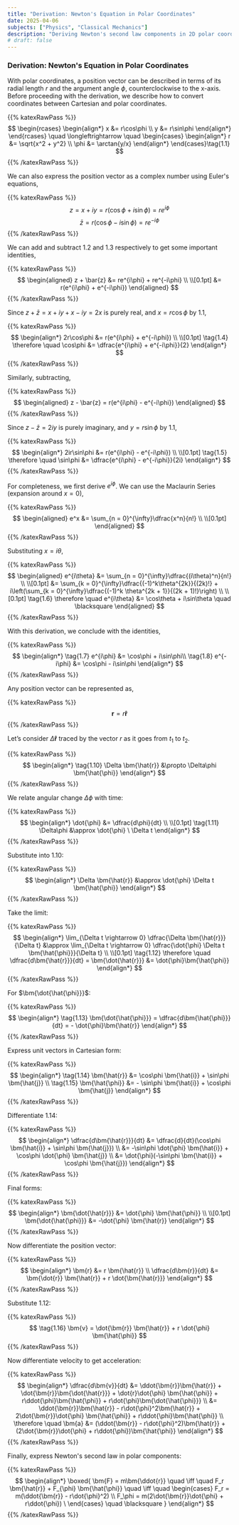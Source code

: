 ```yaml
---
title: "Derivation: Newton's Equation in Polar Coordinates"
date: 2025-04-06
subjects: ["Physics", "Classical Mechanics"]
description: "Deriving Newton's second law components in 2D polar coordinates using geometric and algebraic methods."
# draft: false
---
```


### Derivation: Newton's Equation in Polar Coordinates

With polar coordinates, a position vector can be described in terms of its radial length $r$ and the argument angle $\phi$, counterclockwise to the x-axis. Before proceeding with the derivation, we describe how to convert coordinates between Cartesian and polar coordinates.

{{% katexRawPass %}}
$$
\begin{rcases} 
	\begin{align*}	
		x &= r\cos\phi \\
		y &= r\sin\phi 
	\end{align*}
\end{rcases}
\quad \longleftrightarrow \quad
\begin{cases}
	\begin{align*}	
		r &= \sqrt{x^2 + y^2} \\
		\phi &= \arctan{y/x} 
	\end{align*}
\end{cases}\tag{1.1}
$$
{{% /katexRawPass %}}

We can also express the position vector as a complex number using Euler's equations,

{{% katexRawPass %}}
$$z = x + iy = r(\cos\phi + i\sin\phi) = re^{i\phi} \tag{1.2}$$
$$\bar{z} = r(\cos\phi - i\sin\phi) = re^{-i\phi} \tag{1.3}$$
{{% /katexRawPass %}}

We can add and subtract $1.2$ and $1.3$ respectively to get some important identities,

{{% katexRawPass %}}
$$
\begin{aligned}
z + \bar{z} &= re^{i\phi} + re^{-i\phi} \\ \\[0.1pt]
&= r(e^{i\phi} + e^{-i\phi})
\end{aligned}
$$
{{% /katexRawPass %}}

Since $z + \bar{z} = x + iy + x - iy = 2x$ is purely real, and $x = r\cos\phi$ by $1.1$,

{{% katexRawPass %}}
$$
\begin{align*}
2r\cos\phi &= r(e^{i\phi} + e^{-i\phi}) \\ \\[0.1pt]
\tag{1.4} \therefore \quad \cos\phi &= \dfrac{e^{i\phi} + e^{-i\phi}}{2} 
\end{align*}
$$
{{% /katexRawPass %}}

Similarly, subtracting,

{{% katexRawPass %}}
$$
\begin{aligned}
z - \bar{z} = r(e^{i\phi} - e^{-i\phi})
\end{aligned}
$$
{{% /katexRawPass %}}

Since $z - \bar{z} = 2iy$ is purely imaginary, and $y = r\sin\phi$ by $1.1$,

{{% katexRawPass %}}
$$
\begin{align*}
2ir\sin\phi &= r(e^{i\phi} - e^{-i\phi}) \\ \\[0.1pt]
\tag{1.5} \therefore \quad \sin\phi &= \dfrac{e^{i\phi} - e^{-i\phi}}{2i} 
\end{align*}
$$
{{% /katexRawPass %}}

For completeness, we first derive $e^{i\phi}$. We can use the Maclaurin Series (expansion around $x = 0$),

{{% katexRawPass %}}
$$
\begin{aligned}
e^x &= \sum_{n = 0}^{\infty}\dfrac{x^n}{n!} \\ \\[0.1pt] 
\end{aligned}
$$
{{% /katexRawPass %}}

Substituting $x = i\theta$,

{{% katexRawPass %}}
$$
\begin{aligned}
e^{i\theta} &= \sum_{n = 0}^{\infty}\dfrac{(i\theta)^n}{n!} \\ \\[0.1pt]
&= \sum_{k = 0}^{\infty}\dfrac{(-1)^k\theta^{2k}}{(2k)!} + i\left(\sum_{k = 0}^{\infty}\dfrac{(-1)^k \theta^{2k + 1}}{(2k + 1)!}\right) \\ \\[0.1pt]
\tag{1.6} \therefore \quad e^{i\theta} &= \cos\theta + i\sin\theta \quad \blacksquare
\end{aligned}
$$
{{% /katexRawPass %}}

With this derivation, we conclude with the identities,

{{% katexRawPass %}}
$$
\begin{align*}
\tag{1.7} e^{i\phi} &= \cos\phi + i\sin\phi\\
\tag{1.8} e^{-i\phi} &= \cos\phi - i\sin\phi
\end{align*}
$$
{{% /katexRawPass %}}

Any position vector can be represented as,

{{% katexRawPass %}}
$$\bm{r} = r \bm{\hat{r}} \tag{1.9}$$
{{% /katexRawPass %}}

Let’s consider $\Delta \bm{\hat{r}}$ traced by the vector $r$ as it goes from $t_1$ to $t_2$.

{{% katexRawPass %}}
$$
\begin{align*}
\tag{1.10} \Delta \bm{\hat{r}} &\propto \Delta\phi \bm{\hat{\phi}}
\end{align*}
$$
{{% /katexRawPass %}}

We relate angular change $\Delta \phi$ with time:

{{% katexRawPass %}}
$$
\begin{align*}
\dot{\phi} &= \dfrac{d\phi}{dt} \\ \\[0.1pt]
\tag{1.11} \Delta\phi &\approx \dot{\phi} \ \Delta t
\end{align*}
$$
{{% /katexRawPass %}}

Substitute into $1.10$:

{{% katexRawPass %}}
$$
\begin{align*}
\Delta \bm{\hat{r}} &\approx \dot{\phi} \Delta t \bm{\hat{\phi}}
\end{align*}
$$
{{% /katexRawPass %}}

Take the limit:

{{% katexRawPass %}}
$$
\begin{align*}
\lim_{\Delta t \rightarrow 0} \dfrac{\Delta \bm{\hat{r}}}{\Delta t} &\approx \lim_{\Delta t \rightarrow 0} \dfrac{\dot{\phi} \Delta t \bm{\hat{\phi}}}{\Delta t} \\ \\[0.1pt]
\tag{1.12} \therefore \quad \dfrac{d\bm{\hat{r}}}{dt} = \bm{\dot{\hat{r}}} &= \dot{\phi}\bm{\hat{\phi}}
\end{align*}
$$
{{% /katexRawPass %}}

For $\bm{\dot{\hat{\phi}}}$:

{{% katexRawPass %}}
$$
\begin{align*}
\tag{1.13} \bm{\dot{\hat{\phi}}} = \dfrac{d\bm{\hat{\phi}}}{dt} = - \dot{\phi}\bm{\hat{r}}
\end{align*}
$$
{{% /katexRawPass %}}

Express unit vectors in Cartesian form:

{{% katexRawPass %}}
$$
\begin{align*}
\tag{1.14} \bm{\hat{r}} &= \cos\phi \bm{\hat{i}} + \sin\phi \bm{\hat{j}} \\
\tag{1.15} \bm{\hat{\phi}} &= - \sin\phi \bm{\hat{i}} + \cos\phi \bm{\hat{j}}
\end{align*}
$$
{{% /katexRawPass %}}

Differentiate $1.14$:

{{% katexRawPass %}}
$$
\begin{align*}
\dfrac{d\bm{\hat{r}}}{dt} &= \dfrac{d}{dt}(\cos\phi \bm{\hat{i}} + \sin\phi \bm{\hat{j}}) \\
&= -\sin\phi \dot{\phi} \bm{\hat{i}} + \cos\phi \dot{\phi} \bm{\hat{j}} \\
&= \dot{\phi}(-\sin\phi \bm{\hat{i}} + \cos\phi \bm{\hat{j}})
\end{align*}
$$
{{% /katexRawPass %}}

Final forms:

{{% katexRawPass %}}
$$
\begin{align*}
\bm{\dot{\hat{r}}} &= \dot{\phi} \bm{\hat{\phi}} \\ \\[0.1pt]
\bm{\dot{\hat{\phi}}} &= -\dot{\phi} \bm{\hat{r}}
\end{align*}
$$
{{% /katexRawPass %}}

Now differentiate the position vector:

{{% katexRawPass %}}
$$
\begin{align*}
\bm{r} &= r \bm{\hat{r}} \\
\dfrac{d\bm{r}}{dt} &= \bm{\dot{r}} \bm{\hat{r}} + r \dot{\bm{\hat{r}}}
\end{align*}
$$
{{% /katexRawPass %}}

Substitute $1.12$:

{{% katexRawPass %}}
$$
\tag{1.16} \bm{v} = \dot{\bm{r}} \bm{\hat{r}} + r \dot{\phi} \bm{\hat{\phi}} 
$$
{{% /katexRawPass %}}

Now differentiate velocity to get acceleration:

{{% katexRawPass %}}
$$
\begin{align*}
\dfrac{d\bm{v}}{dt} &= \ddot{\bm{r}}\bm{\hat{r}} + \dot{\bm{r}}\bm{\dot{\hat{r}}} + \dot{r}\dot{\phi} \bm{\hat{\phi}} + r\ddot{\phi}\bm{\hat{\phi}} + r\dot{\phi}\bm{\dot{\hat{\phi}}} \\
&= \ddot{\bm{r}}\bm{\hat{r}} - r\dot{\phi}^2\bm{\hat{r}} + 2\dot{\bm{r}}\dot{\phi} \bm{\hat{\phi}} + r\ddot{\phi}\bm{\hat{\phi}} \\
\therefore \quad \bm{a} &= (\ddot{\bm{r}} - r\dot{\phi}^2)\bm{\hat{r}} + (2\dot{\bm{r}}\dot{\phi} + r\ddot{\phi})\bm{\hat{\phi}}
\end{align*}
$$
{{% /katexRawPass %}}

Finally, express Newton's second law in polar components:

{{% katexRawPass %}}
$$
\begin{align*}
\boxed{
\bm{F} = m\bm{\ddot{r}} \quad \iff \quad
F_r \bm{\hat{r}} + F_{\phi} \bm{\hat{\phi}} \quad \iff \quad
\begin{cases}
F_r = m(\ddot{\bm{r}} - r\dot{\phi}^2) \\
F_\phi = m(2\dot{\bm{r}}\dot{\phi} + r\ddot{\phi}) \ 
\end{cases}
\quad \blacksquare
}
\end{align*}
$$
{{% /katexRawPass %}}

